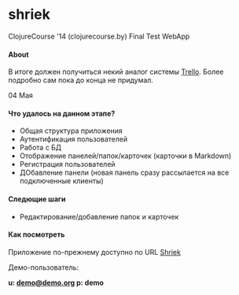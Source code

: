 shriek
======

ClojureCourse '14 (clojurecourse.by) Final Test WebApp

#### About

В итоге должен получиться некий аналог системы [Trello](https://trello.com). Более подробно сам пока до конца не придумал.

04 Мая

#### Что удалось на данном этапе?

* Общая структура приложения
* Аутентификация пользователей
* Работа с БД
* Отображение панелей/папок/карточек (карточки в Markdown)
* Регистрация пользователей
* ДОбавление панели (новая панель сразу рассылается на все подключенные клиенты)

#### Следющие шаги

* Редактирование/добавление папок и карточек

#### Как посмотреть

Приложение по-прежнему доступно по URL [Shriek](https://shriek.tchu.ru)

Демо-пользователь:

**u: demo@demo.org
p: demo**
